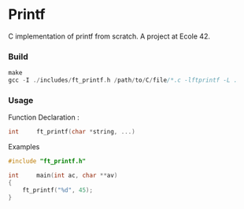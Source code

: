 # Printf

C implementation of printf from scratch. A project at Ecole 42.

### Build

```C
make
gcc -I ./includes/ft_printf.h /path/to/C/file/*.c -lftprintf -L .
```

### Usage

Function Declaration :
```C
int     ft_printf(char *string, ...)
```
Examples
```C
#include "ft_printf.h"

int     main(int ac, char **av)
{
    ft_printf("%d", 45);
}
```
